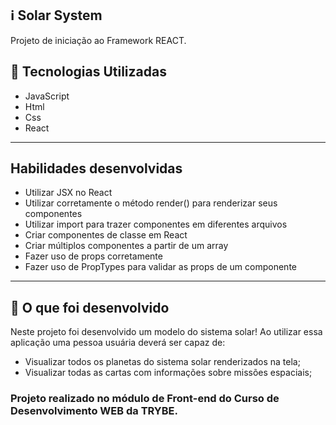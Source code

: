 ## :information_source: Solar System

Projeto de iniciação ao Framework REACT.


## :rocket: Tecnologias Utilizadas

* JavaScript
* Html
* Css
* React

---

## Habilidades desenvolvidas

* Utilizar JSX no React
* Utilizar corretamente o método render() para renderizar seus componentes
* Utilizar import para trazer componentes em diferentes arquivos
* Criar componentes de classe em React
* Criar múltiplos componentes a partir de um array
* Fazer uso de props corretamente
* Fazer uso de PropTypes para validar as props de um componente

---

## :link: O que foi desenvolvido

Neste projeto foi desenvolvido um modelo do sistema solar! Ao utilizar essa aplicação uma pessoa usuária deverá ser capaz de:

* Visualizar todos os planetas do sistema solar renderizados na tela;
* Visualizar todas as cartas com informações sobre missões espaciais;



### Projeto realizado no módulo de Front-end do Curso de Desenvolvimento WEB da TRYBE.